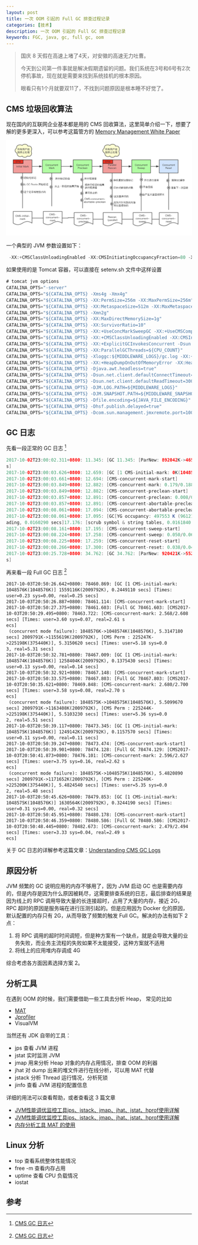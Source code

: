 ```yaml
---
layout: post
title: 一次 OOM 引起的 Full GC 排查过程记录
categories: [技术]
description: 一次 OOM 引起的 Full GC 排查过程记录
keywords: FGC, java, gc, full gc, oom
---
```


> 国庆 8 天假在高速上堵了4天，对安徽的高速无力吐曹。
> 
> 今天到公司第一件事就是解决假期遗留的问题。我们系统在3号和6号有2次停机事故，现在就是需要来找到系统挂机的根本原因。
> 
> 眼看只有1个月就要双11了，不找到问题原因是根本睡不好觉了。

## CMS 垃圾回收算法

现在国内的互联网企业基本都是用的 CMS 回收算法，这里简单介绍一下，想要了解的更多更深入，可以参考这篇管方的 [Memory Management White Paper](http://www.oracle.com/technetwork/java/javase/tech/memorymanagement-whitepaper-1-150020.pdf)

![CMS_GC_Process.png](/imgs/CMS_GC_Process.png)

一个典型的 JVM 参数设置如下：
```java
 -XX:+CMSClassUnloadingEnabled -XX:CMSInitiatingOccupancyFraction=80 -XX:CMSMaxAbortablePrecleanTime=5000 -XX:+ExplicitGCInvokesConcurrent -XX:+HeapDumpOnOutOfMemoryError -XX:HeapDumpPath=/home/admin/logs/java.hprof -XX:InitialHeapSize=4294967296 -XX:+ManagementServer -XX:MaxDirectMemorySize=1073741824 -XX:MaxHeapSize=4294967296 -XX:MaxMetaspaceSize=536870912 -XX:MaxNewSize=2147483648 -XX:MetaspaceSize=536870912 -XX:NewSize=2147483648 -XX:OldPLABSize=16 -XX:ParallelGCThreads=4 -XX:+PrintGC -XX:+PrintGCDateStamps -XX:+PrintGCDetails -XX:+PrintGCTimeStamps -XX:SurvivorRatio=10 -XX:+UseCMSCompactAtFullCollection -XX:+UseCMSInitiatingOccupancyOnly -XX:+UseCompressedClassPointers -XX:+UseCompressedOops -XX:+UseConcMarkSweepGC -XX:+UseParNewGC
```

如果使用的是 Tomcat 容器，可以直接在 setenv.sh 文件中这样设置
```java
# tomcat jvm options
CATALINA_OPTS="-server"
CATALINA_OPTS="${CATALINA_OPTS} -Xms4g -Xmx4g"
CATALINA_OPTS="${CATALINA_OPTS} -XX:PermSize=256m -XX:MaxPermSize=256m"
CATALINA_OPTS="${CATALINA_OPTS} -XX:MetaspaceSize=512m -XX:MaxMetaspaceSize=512m"
CATALINA_OPTS="${CATALINA_OPTS} -Xmn2g"
CATALINA_OPTS="${CATALINA_OPTS} -XX:MaxDirectMemorySize=1g"
CATALINA_OPTS="${CATALINA_OPTS} -XX:SurvivorRatio=10"
CATALINA_OPTS="${CATALINA_OPTS} -XX:+UseConcMarkSweepGC -XX:+UseCMSCompactAtFullCollection -XX:CMSMaxAbortablePrecleanTime=5000"
CATALINA_OPTS="${CATALINA_OPTS} -XX:+CMSClassUnloadingEnabled -XX:CMSInitiatingOccupancyFraction=80 -XX:+UseCMSInitiatingOccupancyOnly"
CATALINA_OPTS="${CATALINA_OPTS} -XX:+ExplicitGCInvokesConcurrent -Dsun.rmi.dgc.server.gcInterval=2592000000 -Dsun.rmi.dgc.client.gcInterval=2592000000"
CATALINA_OPTS="${CATALINA_OPTS} -XX:ParallelGCThreads=${CPU_COUNT}"
CATALINA_OPTS="${CATALINA_OPTS} -Xloggc:${MIDDLEWARE_LOGS}/gc.log -XX:+PrintGCDetails -XX:+PrintGCDateStamps"
CATALINA_OPTS="${CATALINA_OPTS} -XX:+HeapDumpOnOutOfMemoryError -XX:HeapDumpPath=${MIDDLEWARE_LOGS}/java.hprof"
CATALINA_OPTS="${CATALINA_OPTS} -Djava.awt.headless=true"
CATALINA_OPTS="${CATALINA_OPTS} -Dsun.net.client.defaultConnectTimeout=10000"
CATALINA_OPTS="${CATALINA_OPTS} -Dsun.net.client.defaultReadTimeout=30000"
CATALINA_OPTS="${CATALINA_OPTS} -DJM.LOG.PATH=${MIDDLEWARE_LOGS}"
CATALINA_OPTS="${CATALINA_OPTS} -DJM.SNAPSHOT.PATH=${MIDDLEWARE_SNAPSHOTS}"
CATALINA_OPTS="${CATALINA_OPTS} -Dfile.encoding=${JAVA_FILE_ENCODING}"
CATALINA_OPTS="${CATALINA_OPTS} -Dhsf.publish.delayed=true"
CATALINA_OPTS="${CATALINA_OPTS} -Dcom.sun.management.jmxremote.port=10089 -Dcom.sun.management.jmxremote.authenticate=false -Dcom.sun.management.jmxremote.ssl=false"
```

## GC 日志

先看一段正常的 GC 日志 [^1]

```java
2017-10-02T23:00:02.311+0800: 11.345: [GC 11.345: [ParNew: 892042K->46565K(961216K), 0.0732490 secs] 892042K->46565K(2009792K), 0.0733230 secs] [Times: user=0.11 sys=0.02, real=0.07 sec
s]
2017-10-02T23:00:03.626+0800: 12.659: [GC [1 CMS-initial-mark: 0K(1048576K)] 123379K(2009792K), 0.0348150 secs] [Times: user=0.05 sys=0.00, real=0.04 secs]
2017-10-02T23:00:03.661+0800: 12.694: [CMS-concurrent-mark-start]
2017-10-02T23:00:03.849+0800: 12.882: [CMS-concurrent-mark: 0.179/0.188 secs] [Times: user=0.50 sys=0.01, real=0.18 secs]
2017-10-02T23:00:03.849+0800: 12.882: [CMS-concurrent-preclean-start]
2017-10-02T23:00:03.857+0800: 12.891: [CMS-concurrent-preclean: 0.008/0.009 secs] [Times: user=0.02 sys=0.00, real=0.01 secs]
2017-10-02T23:00:03.857+0800: 12.891: [CMS-concurrent-abortable-preclean-start]
2017-10-02T23:00:08.061+0800: 17.094: [CMS-concurrent-abortable-preclean: 3.744/4.203 secs] [Times: user=7.44 sys=0.33, real=4.21 secs]
2017-10-02T23:00:08.061+0800: 17.095: [GC[YG occupancy: 497553 K (961216 K)]17.095: [Rescan (parallel) , 0.0653640 secs]17.160: [weak refs processing, 0.0000080 secs]17.160: [class unlo
ading, 0.0160290 secs]17.176: [scrub symbol & string tables, 0.0161840 secs] [1 CMS-remark: 0K(1048576K)] 497553K(2009792K), 0.0985590 secs] [Times: user=0.20 sys=0.00, real=0.09 secs]
2017-10-02T23:00:08.161+0800: 17.195: [CMS-concurrent-sweep-start]
2017-10-02T23:00:08.224+0800: 17.258: [CMS-concurrent-sweep: 0.050/0.063 secs] [Times: user=0.15 sys=0.00, real=0.06 secs]
2017-10-02T23:00:08.225+0800: 17.259: [CMS-concurrent-reset-start]
2017-10-02T23:00:08.266+0800: 17.300: [CMS-concurrent-reset: 0.038/0.042 secs] [Times: user=0.09 sys=0.02, real=0.04 secs]
2017-10-02T23:00:25.728+0800: 34.762: [GC 34.762: [ParNew: 920421K->55295K(961216K), 0.0687000 secs] 920421K->55295K(2009792K), 0.0688190 secs] [Times: user=0.14 sys=0.02, real=0.07 sec
s]
```

再来看一段 Full GC 日志 [^1]

```
2017-10-03T20:50:26.642+0800: 78460.869: [GC [1 CMS-initial-mark: 1048576K(1048576K)] 1559116K(2009792K), 0.2449110 secs] [Times: user=0.23 sys=0.00, real=0.25 secs]
2017-10-03T20:50:26.887+0800: 78461.114: [CMS-concurrent-mark-start]
2017-10-03T20:50:27.375+0800: 78461.603: [Full GC 78461.603: [CMS2017-10-03T20:50:29.495+0800: 78463.722: [CMS-concurrent-mark: 2.568/2.608 secs] [Times: user=3.60 sys=0.07, real=2.61 s
ecs]
 (concurrent mode failure): 1048576K->1048574K(1048576K), 5.3147180 secs] 2009791K->1155619K(2009792K), [CMS Perm : 225247K->225198K(375440K)], 5.3150620 secs] [Times: user=5.18 sys=0.0
3, real=5.31 secs]
2017-10-03T20:50:32.781+0800: 78467.009: [GC [1 CMS-initial-mark: 1048574K(1048576K)] 1258404K(2009792K), 0.1375430 secs] [Times: user=0.13 sys=0.00, real=0.14 secs]
2017-10-03T20:50:32.921+0800: 78467.148: [CMS-concurrent-mark-start]
2017-10-03T20:50:33.575+0800: 78467.803: [Full GC 78467.803: [CMS2017-10-03T20:50:35.621+0800: 78469.848: [CMS-concurrent-mark: 2.680/2.700 secs] [Times: user=3.58 sys=0.08, real=2.70 s
ecs]
 (concurrent mode failure): 1048575K->1048575K(1048576K), 5.5099670 secs] 2009791K->1163408K(2009792K), [CMS Perm : 225244K->225198K(375440K)], 5.5103230 secs] [Times: user=5.36 sys=0.0
2, real=5.51 secs]
2017-10-03T20:50:39.117+0800: 78473.345: [GC [1 CMS-initial-mark: 1048575K(1048576K)] 1249142K(2009792K), 0.1157570 secs] [Times: user=0.11 sys=0.00, real=0.11 secs]
2017-10-03T20:50:39.247+0800: 78473.474: [CMS-concurrent-mark-start]
2017-10-03T20:50:39.901+0800: 78474.128: [Full GC 78474.129: [CMS2017-10-03T20:50:41.873+0800: 78476.101: [CMS-concurrent-mark: 2.596/2.627 secs] [Times: user=3.75 sys=0.16, real=2.62 s
ecs]
 (concurrent mode failure): 1048575K->1048575K(1048576K), 5.4820890 secs] 2009791K->1171652K(2009792K), [CMS Perm : 225240K->225200K(375440K)], 5.4824540 secs] [Times: user=5.35 sys=0.0
2, real=5.48 secs]
2017-10-03T20:50:45.626+0800: 78479.853: [GC [1 CMS-initial-mark: 1048575K(1048576K)] 1630564K(2009792K), 0.3244190 secs] [Times: user=0.31 sys=0.00, real=0.32 secs]
2017-10-03T20:50:45.951+0800: 78480.178: [CMS-concurrent-mark-start]
2017-10-03T20:50:46.359+0800: 78480.586: [Full GC 78480.586: [CMS2017-10-03T20:50:48.445+0800: 78482.673: [CMS-concurrent-mark: 2.479/2.494 secs] [Times: user=3.33 sys=0.04, real=2.49 s
ecs]
```

关于 GC 日志的详解参考这篇文章：[Understanding CMS GC Logs](https://blogs.oracle.com/poonam/understanding-cms-gc-logs)


## 原因分析

JVM 频繁的 GC 说明应用的内存不够用了，因为 JVM 启动 GC 也是需要内存的，但是内存是因为什么原因被耗尽，这需要排查系统的日志，最后排查的结果是因为线上的 RPC 调用导致大量的长连接超时，占用了大量的内存，接近 2G，RPC 超时的原因是服务端在进行压测引起的。但是应用因为 Docker 化的原因，默认配置的内存只有 2G，从而导致了频繁的触发 Full GC。解决的办法有如下 2 点：

1. 将 RPC 调用的超时时间调短，但是种方案有一个缺点，就是会导致大量的业务失败，而业务主流程的失败如果不太能接受，这种方案就不适用
2. 将线上的应用堆内存调成 4G

综合考虑各方面因素选择方案 2。

## 分析工具

在遇到 OOM 的时候，我们需要借助一些工具去分析 Heap， 常见的比如 

* [MAT](https://www.eclipse.org/mat/)
* [Jprofiler](https://www.ej-technologies.com/products/jprofiler/overview.html)
* VisualVM

当然还有 JDK 自带的工具：

* jps 查看 JVM 进程
* jstat 实时监测 JVM
* jmap 用来分析 Heap 对象的内存占用情况，排查 OOM 的利器
* jhat 对 dump 出来的堆文件进行在线分析，可以用 MAT 代替
* jstack 分析 Thread 运行情况，分析死锁
* jinfo 查看 JVM 进程的配置信息

详细的用法可以查看帮助，或者查看这 3 篇文章

* [JVM性能调优监控工具jps、jstack、jmap、jhat、jstat、hprof使用详解](http://blog.csdn.net/dragonassassin/article/details/51010947)
* [JVM性能调优监控工具jps、jstack、jmap、jhat、jstat、hprof使用详解](https://my.oschina.net/feichexia/blog/196575)
* [内存分析工具 MAT 的使用](http://blog.csdn.net/aaa2832/article/details/19419679)

## Linux 分析

* top 查看系统整体性能情况
* free -m 查看内存占用
* uptime 查看 CPU 负载情况
* iostat

## 参考

[^1]: [CMS GC 日志](http://www.cnblogs.com/kakaxisir/p/6209266.html)




